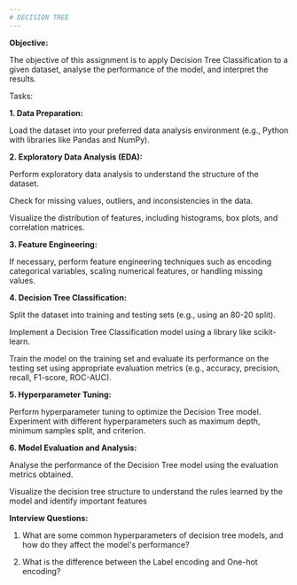 ```yaml
---
# DECISION TREE
---
```


**Objective:**

The objective of this assignment is to apply Decision Tree Classification to a given dataset, analyse the performance of the model, and interpret the results.

Tasks:

**1. Data Preparation:**

Load the dataset into your preferred data analysis environment (e.g., Python with libraries like Pandas and NumPy).

**2. Exploratory Data Analysis (EDA):**

Perform exploratory data analysis to understand the structure of the dataset.

Check for missing values, outliers, and inconsistencies in the data.

Visualize the distribution of features, including histograms, box plots, and correlation matrices.

**3. Feature Engineering:**

If necessary, perform feature engineering techniques such as encoding categorical variables, scaling numerical features, or handling missing values.

**4. Decision Tree Classification:**

Split the dataset into training and testing sets (e.g., using an 80-20 split).

Implement a Decision Tree Classification model using a library like scikit-learn.

Train the model on the training set and evaluate its performance on the testing set using appropriate evaluation metrics (e.g., accuracy, precision, recall, F1-score, ROC-AUC).

**5. Hyperparameter Tuning:**

Perform hyperparameter tuning to optimize the Decision Tree model. Experiment with different hyperparameters such as maximum depth, minimum samples split, and criterion.

**6. Model Evaluation and Analysis:**

Analyse the performance of the Decision Tree model using the evaluation metrics obtained.

Visualize the decision tree structure to understand the rules learned by the model and identify important features

**Interview Questions:**

1. What are some common hyperparameters of decision tree models, and how do they affect the model's performance?

2. What is the difference between the Label encoding and One-hot encoding?


